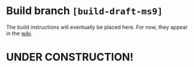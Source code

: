 # Build branch `[build-draft-ms9]`

The build instructions will eventually be placed here. For now, they appear in
the [wiki](https://github.com/ros/meta-ros/wiki/OpenEmbedded-Build-Instructions).

# UNDER CONSTRUCTION!
